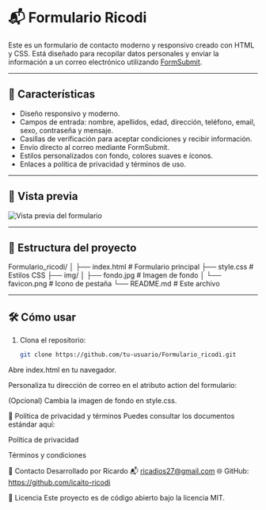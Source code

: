 # 📬 Formulario Ricodi

Este es un formulario de contacto moderno y responsivo creado con HTML y CSS. Está diseñado para recopilar datos personales y enviar la información a un correo electrónico utilizando [FormSubmit](https://formsubmit.co/).

---

## 🚀 Características

- Diseño responsivo y moderno.
- Campos de entrada: nombre, apellidos, edad, dirección, teléfono, email, sexo, contraseña y mensaje.
- Casillas de verificación para aceptar condiciones y recibir información.
- Envío directo al correo mediante FormSubmit.
- Estilos personalizados con fondo, colores suaves e íconos.
- Enlaces a política de privacidad y términos de uso.

---

## 📸 Vista previa

![Vista previa del formulario](img/vista-previa.png)

---

## 📁 Estructura del proyecto

Formulario_ricodi/
│
├── index.html # Formulario principal
├── style.css # Estilos CSS
├── img/
│ ├── fondo.jpg # Imagen de fondo
│ └── favicon.png # Icono de pestaña
└── README.md # Este archivo


---

## 🛠️ Cómo usar

1. Clona el repositorio:
   ```bash
   git clone https://github.com/tu-usuario/Formulario_ricodi.git

Abre index.html en tu navegador.

Personaliza tu dirección de correo en el atributo action del formulario:

<form action="https://formsubmit.co/tucorreo@ejemplo.com" method="POST">

(Opcional) Cambia la imagen de fondo en style.css.

   🔐 Política de privacidad y términos
Puedes consultar los documentos estándar aquí:

Política de privacidad

Términos y condiciones

📧 Contacto
Desarrollado por Ricardo
📬 ricadios27@gmail.com
🌐 GitHub: https://github.com/icaito-ricodi

📄 Licencia
Este proyecto es de código abierto bajo la licencia MIT.
